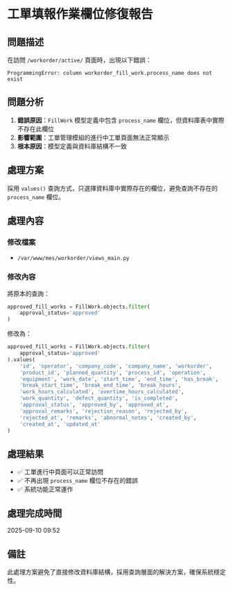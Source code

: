 # 工單填報作業欄位修復報告

## 問題描述
在訪問 `/workorder/active/` 頁面時，出現以下錯誤：
```
ProgrammingError: column workorder_fill_work.process_name does not exist
```

## 問題分析
1. **錯誤原因**：`FillWork` 模型定義中包含 `process_name` 欄位，但資料庫表中實際不存在此欄位
2. **影響範圍**：工單管理模組的進行中工單頁面無法正常顯示
3. **根本原因**：模型定義與資料庫結構不一致

## 處理方案
採用 `values()` 查詢方式，只選擇資料庫中實際存在的欄位，避免查詢不存在的 `process_name` 欄位。

## 處理內容

### 修改檔案
- `/var/www/mes/workorder/views_main.py`

### 修改內容
將原本的查詢：
```python
approved_fill_works = FillWork.objects.filter(
    approval_status='approved'
)
```

修改為：
```python
approved_fill_works = FillWork.objects.filter(
    approval_status='approved'
).values(
    'id', 'operator', 'company_code', 'company_name', 'workorder', 
    'product_id', 'planned_quantity', 'process_id', 'operation', 
    'equipment', 'work_date', 'start_time', 'end_time', 'has_break',
    'break_start_time', 'break_end_time', 'break_hours', 
    'work_hours_calculated', 'overtime_hours_calculated', 
    'work_quantity', 'defect_quantity', 'is_completed', 
    'approval_status', 'approved_by', 'approved_at', 
    'approval_remarks', 'rejection_reason', 'rejected_by', 
    'rejected_at', 'remarks', 'abnormal_notes', 'created_by', 
    'created_at', 'updated_at'
)
```

## 處理結果
- ✅ 工單進行中頁面可以正常訪問
- ✅ 不再出現 `process_name` 欄位不存在的錯誤
- ✅ 系統功能正常運作

## 處理完成時間
2025-09-10 09:52

## 備註
此處理方案避免了直接修改資料庫結構，採用查詢層面的解決方案，確保系統穩定性。
